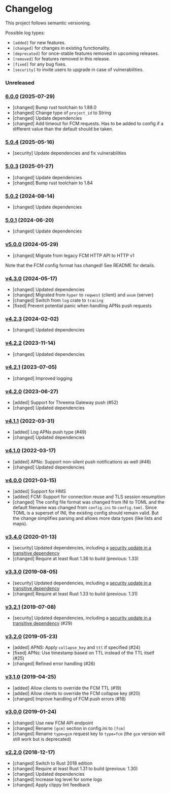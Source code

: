 # Changelog

This project follows semantic versioning.

Possible log types:

- `[added]` for new features.
- `[changed]` for changes in existing functionality.
- `[deprecated]` for once-stable features removed in upcoming releases.
- `[removed]` for features removed in this release.
- `[fixed]` for any bug fixes.
- `[security]` to invite users to upgrade in case of vulnerabilities.

### Unreleased

### [6.0.0][v6.0.0] (2025-07-29)

- [changed] Bump rust toolchain to 1.88.0
- [changed] Change type of `project_id` to String
- [changed] Update dependencies
- [changed] Add timeout for FCM requests. Has to be added to config if a different value than the default should be
  taken.

### [5.0.4][v5.0.4] (2025-05-16)

- [security] Update dependencies and fix vulnerabilities

### [5.0.3][v5.0.3] (2025-01-27)

- [changed] Update dependencies
- [changed] Bump rust toolchain to 1.84

### [5.0.2][v5.0.2] (2024-08-14)

- [changed] Update dependencies

### [5.0.1][v5.0.1] (2024-06-20)

- [changed] Update dependencies

### [v5.0.0][v5.0.0] (2024-05-29)

- [changed] Migrate from legacy FCM HTTP API to HTTP v1

Note that the FCM config format has changed! See README for details.

### [v4.3.0][v4.3.0] (2024-05-17)

- [changed] Updated dependencies
- [changed] Migrated from `hyper` to `reqwest` (client) and `axum` (server)
- [changed] Switch from `log` crate to `tracing`
- [fixed] Prevent potential panic when handling APNs push requests

### [v4.2.3][v4.2.3] (2024-02-02)

- [changed] Updated dependencies

### [v4.2.2][v4.2.2] (2023-11-14)

- [changed] Updated dependencies

### [v4.2.1][v4.2.1] (2023-07-05)

- [changed] Improved logging

### [v4.2.0][v4.2.0] (2023-06-27)

- [added] Support for Threema Gateway push (#52)
- [changed] Updated dependencies

### [v4.1.1][v4.1.1] (2022-03-31)

- [added] Log APNs push type (#49)
- [changed] Updated dependencies

### [v4.1.0][v4.1.0] (2022-03-17)

- [added] APNs: Support non-silent push notifications as well (#46)
- [changed] Updated dependencies

### [v4.0.0][v4.0.0] (2021-03-15)

- [added] Support for HMS
- [added] FCM: Support for connection reuse and TLS session resumption
- [changed] The config file format was changed from INI to TOML and the default
  filename was changed from `config.ini` to `config.toml`. Since TOML is a
  superset of INI, the existing config should remain valid. But the change
  simplifies parsing and allows more data types (like lists and maps).

### [v3.4.0][v3.4.0] (2020-01-13)

- [security] Updated dependencies, including a [security update in a transitive
  dependency][rustsec-2019-033]
- [changed] Require at least Rust 1.36 to build (previous: 1.33)

[rustsec-2019-033]: https://rustsec.org/advisories/RUSTSEC-2019-0033.html

### [v3.3.0][v3.3.0] (2019-08-05)

- [security] Updated dependencies, including a [security update in a transitive
  dependency][memoffset-9]
- [changed] Require at least Rust 1.33 to build (previous: 1.31)

[memoffset-9]: https://github.com/Gilnaa/memoffset/issues/9

### [v3.2.1][v3.2.1] (2019-07-08)

- [security] Updated dependencies, including a [security update in a transitive
  dependency][smallvec-148] (#29)

[smallvec-148]: https://github.com/servo/rust-smallvec/issues/148

### [v3.2.0][v3.2.0] (2019-05-23)

- [added] APNS: Apply `collapse_key` and `ttl` if specified (#24)
- [fixed] APNs: Use timestamp based on TTL instead of the TTL itself (#25)
- [changed] Refined error handling (#26)

### [v3.1.0][v3.1.0] (2019-04-25)

- [added] Allow clients to override the FCM TTL (#19)
- [added] Allow clients to override the FCM collapse key (#20)
- [changed] Improve handling of FCM push errors (#18)

### [v3.0.0][v3.0.0] (2019-01-24)

- [changed] Use new FCM API endpoint
- [changed] Rename `[gcm]` section in config.ini to `[fcm]`
- [changed] Rename `type=gcm` request key to `type=fcm`
  (the `gcm` version will still work but is deprecated)

### [v2.2.0][v2.2.0] (2018-12-17)

- [changed] Switch to Rust 2018 edition
- [changed] Require at least Rust 1.31 to build (previous: 1.30)
- [changed] Updated dependencies
- [changed] Increase log level for some logs
- [changed] Apply clippy lint feedback

[v2.2.0]: https://github.com/threema-ch/push-relay/compare/v2.1.1...v2.2.0
[v3.0.0]: https://github.com/threema-ch/push-relay/compare/v2.2.0...v3.0.0
[v3.1.0]: https://github.com/threema-ch/push-relay/compare/v3.0.0...v3.1.0
[v3.2.0]: https://github.com/threema-ch/push-relay/compare/v3.1.0...v3.2.0
[v3.2.1]: https://github.com/threema-ch/push-relay/compare/v3.2.0...v3.2.1
[v3.3.0]: https://github.com/threema-ch/push-relay/compare/v3.2.1...v3.3.0
[v3.4.0]: https://github.com/threema-ch/push-relay/compare/v3.3.0...v3.4.0
[v4.0.0]: https://github.com/threema-ch/push-relay/compare/v3.4.0...v4.0.0
[v4.1.0]: https://github.com/threema-ch/push-relay/compare/v4.0.0...v4.1.0
[v4.1.1]: https://github.com/threema-ch/push-relay/compare/v4.1.0...v4.1.1
[v4.2.0]: https://github.com/threema-ch/push-relay/compare/v4.1.1...v4.2.0
[v4.2.1]: https://github.com/threema-ch/push-relay/compare/v4.2.0...v4.2.1
[v4.2.2]: https://github.com/threema-ch/push-relay/compare/v4.2.1...v4.2.2
[v4.2.3]: https://github.com/threema-ch/push-relay/compare/v4.2.2...v4.2.3
[v4.3.0]: https://github.com/threema-ch/push-relay/compare/v4.2.3...v4.3.0
[v5.0.0]: https://github.com/threema-ch/push-relay/compare/v4.3.0...v5.0.0
[v5.0.1]: https://github.com/threema-ch/push-relay/compare/v5.0.0...v5.0.1
[v5.0.2]: https://github.com/threema-ch/push-relay/compare/v5.0.1...v5.0.2
[v5.0.3]: https://github.com/threema-ch/push-relay/compare/v5.0.2...v5.0.3
[v5.0.4]: https://github.com/threema-ch/push-relay/compare/v5.0.3...v5.0.4
[v6.0.0]: https://github.com/threema-ch/push-relay/compare/v5.0.4...v6.0.0
